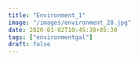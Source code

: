 ```yaml
---
title: "Environment_1"
image: "/images/environment_28.jpg"
date: 2020-01-02T10:45:38+05:30
tags: ["environmentgal"]
draft: false
---
```


